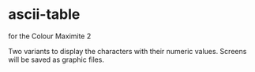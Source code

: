 # ascii-table
for the Colour Maximite 2

Two variants to display the characters with their numeric values.
Screens will be saved as graphic files.
